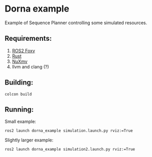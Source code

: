 Dorna example
====================

Example of Sequence Planner controlling some simulated resources.

Requirements:
-----------------
1. [ROS2 Foxy](https://index.ros.org/doc/ros2/Releases/Release-Foxy-Fitzroy/)
2. [Rust](https://rustup.rs/)
3. [NuXmv](https://nuxmv.fbk.eu)
4. llvm and clang (?)

Building:
-----------------
```
colcon build
```

Running:
-----------------

Small example:
```
ros2 launch dorna_example simulation.launch.py rviz:=True
```

Slightly larger example:
```
ros2 launch dorna_example simulation2.launch.py rviz:=True
```

